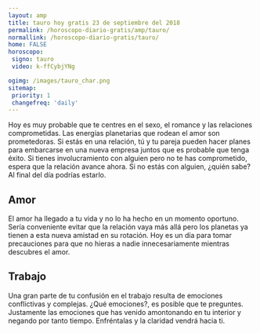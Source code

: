 ```yaml
---
layout: amp
title: tauro hoy gratis 23 de septiembre del 2018 
permalink: /horoscopo-diario-gratis/amp/tauro/
normallink: /horoscopo-diario-gratis/tauro/
home: FALSE
horoscopo:
 signo: tauro
 video: k-ffCybjYNg

ogimg: /images/tauro_char.png
sitemap:
 priority: 1
 changefreq: 'daily'
---
```



Hoy es muy probable que te centres en el sexo, el romance y las relaciones comprometidas. Las energías planetarias que rodean el amor son prometedoras. Si estás en una relación, tú y tu pareja pueden hacer planes para embarcarse en una nueva empresa juntos que es probable que tenga éxito. Si tienes involucramiento con alguien pero no te has comprometido, espera que la relación avance ahora. Si no estás con alguien, ¿quién sabe? Al final del día podrías estarlo.

## Amor

El amor ha llegado a tu vida y no lo ha hecho en un momento oportuno. Sería conveniente evitar que la relación vaya más allá pero los planetas ya tienen a esta nueva amistad en su rotación. Hoy es un día para tomar precauciones para que no hieras a nadie innecesariamente mientras descubres el amor.

## Trabajo

Una gran parte de tu confusión en el trabajo resulta de emociones conflictivas y complejas. ¿Qué emociones?, es posible que te preguntes. Justamente las emociones que has venido amontonando en tu interior y negando por tanto tiempo. Enfréntalas y la claridad vendrá hacia ti.